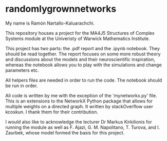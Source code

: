 # randomlygrownnetworks

My name is Ramón Nartallo-Kaluarachchi.

This repository houses a project for the MA4J5 Structures of Complex Systems module at the Univeristy of Warwick Mathematics Institute. 

This project has two parts: the .pdf report and the .ipynb notebook. They should be read together. The report focuses on some more robust theory and discussions about the models and their neuroscientific inspiration, whereas the notebook allows you to play with the simulations and change parameters etc.

All helpers files are needed in order to run the code. The notebook should be run in order.

All code is written by me with the exception of the 'mynetworkx.py' file. This is an extensions to the NetworkX Python package that allows for multiple weights on a directed graph. It written by stackOverflow user kcoskun. I thank them for their contribution.  

I would also like to acknowledge the lecturer Dr Markus Kirkilionis for running the module as well as F. Ajazi, G. M. Napolitano, T. Turova, and I. Zaurbek, whose model formed the basis for this project.
